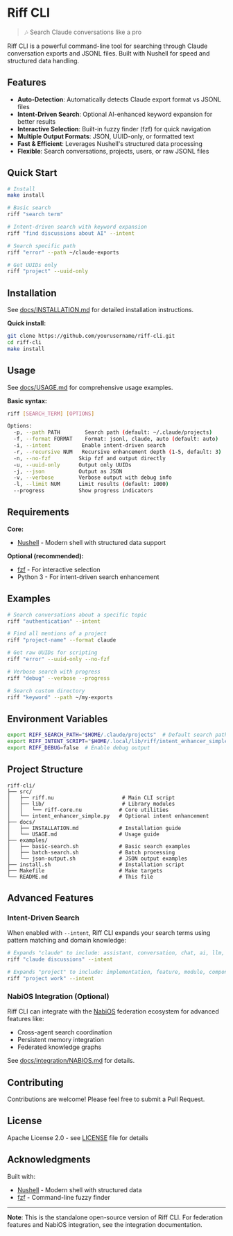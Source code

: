 # Riff CLI

> 🎶 Search Claude conversations like a pro

Riff CLI is a powerful command-line tool for searching through Claude conversation exports and JSONL files. Built with Nushell for speed and structured data handling.

## Features

- **Auto-Detection**: Automatically detects Claude export format vs JSONL files
- **Intent-Driven Search**: Optional AI-enhanced keyword expansion for better results
- **Interactive Selection**: Built-in fuzzy finder (fzf) for quick navigation
- **Multiple Output Formats**: JSON, UUID-only, or formatted text
- **Fast & Efficient**: Leverages Nushell's structured data processing
- **Flexible**: Search conversations, projects, users, or raw JSONL files

## Quick Start

```bash
# Install
make install

# Basic search
riff "search term"

# Intent-driven search with keyword expansion
riff "find discussions about AI" --intent

# Search specific path
riff "error" --path ~/claude-exports

# Get UUIDs only
riff "project" --uuid-only
```

## Installation

See [docs/INSTALLATION.md](docs/INSTALLATION.md) for detailed installation instructions.

**Quick install:**
```bash
git clone https://github.com/yourusername/riff-cli.git
cd riff-cli
make install
```

## Usage

See [docs/USAGE.md](docs/USAGE.md) for comprehensive usage examples.

**Basic syntax:**
```bash
riff [SEARCH_TERM] [OPTIONS]

Options:
  -p, --path PATH        Search path (default: ~/.claude/projects)
  -f, --format FORMAT    Format: jsonl, claude, auto (default: auto)
  -i, --intent          Enable intent-driven search
  -r, --recursive NUM   Recursive enhancement depth (1-5, default: 3)
  -n, --no-fzf         Skip fzf and output directly
  -u, --uuid-only      Output only UUIDs
  -j, --json           Output as JSON
  -v, --verbose        Verbose output with debug info
  -l, --limit NUM      Limit results (default: 1000)
  --progress           Show progress indicators
```

## Requirements

**Core:**
- [Nushell](https://www.nushell.sh/) - Modern shell with structured data support

**Optional (recommended):**
- [fzf](https://github.com/junegunn/fzf) - For interactive selection
- Python 3 - For intent-driven search enhancement

## Examples

```bash
# Search conversations about a specific topic
riff "authentication" --intent

# Find all mentions of a project
riff "project-name" --format claude

# Get raw UUIDs for scripting
riff "error" --uuid-only --no-fzf

# Verbose search with progress
riff "debug" --verbose --progress

# Search custom directory
riff "keyword" --path ~/my-exports
```

## Environment Variables

```bash
export RIFF_SEARCH_PATH="$HOME/.claude/projects"  # Default search path
export RIFF_INTENT_SCRIPT="$HOME/.local/lib/riff/intent_enhancer_simple.py"
export RIFF_DEBUG=false  # Enable debug output
```

## Project Structure

```
riff-cli/
├── src/
│   ├── riff.nu                      # Main CLI script
│   ├── lib/                         # Library modules
│   │   └── riff-core.nu            # Core utilities
│   └── intent_enhancer_simple.py   # Optional intent enhancement
├── docs/
│   ├── INSTALLATION.md             # Installation guide
│   └── USAGE.md                    # Usage guide
├── examples/
│   ├── basic-search.sh             # Basic search examples
│   ├── batch-search.sh             # Batch processing
│   └── json-output.sh              # JSON output examples
├── install.sh                      # Installation script
├── Makefile                        # Make targets
└── README.md                       # This file
```

## Advanced Features

### Intent-Driven Search

When enabled with `--intent`, Riff CLI expands your search terms using pattern matching and domain knowledge:

```bash
# Expands "claude" to include: assistant, conversation, chat, ai, llm, dialogue
riff "claude discussions" --intent

# Expands "project" to include: implementation, feature, module, component
riff "project work" --intent
```

### NabiOS Integration (Optional)

Riff CLI can integrate with the [NabiOS](docs/integration/NABIOS.md) federation ecosystem for advanced features like:
- Cross-agent search coordination
- Persistent memory integration
- Federated knowledge graphs

See [docs/integration/NABIOS.md](docs/integration/NABIOS.md) for details.

## Contributing

Contributions are welcome! Please feel free to submit a Pull Request.

## License

Apache License 2.0 - see [LICENSE](LICENSE) file for details

## Acknowledgments

Built with:
- [Nushell](https://www.nushell.sh/) - Modern shell with structured data
- [fzf](https://github.com/junegunn/fzf) - Command-line fuzzy finder

---

**Note**: This is the standalone open-source version of Riff CLI. For federation features and NabiOS integration, see the integration documentation.
